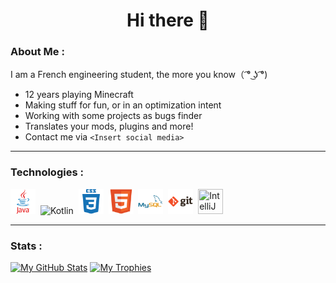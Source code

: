 <h1 align="center">Hi there 👋</h1>

### About Me :

I am a French engineering student, the more you know（ ͡° ͜ʖ ͡°)

- 12 years playing Minecraft
- Making stuff for fun, or in an optimization intent
- Working with some projects as bugs finder
- Translates your mods, plugins and more!
- Contact me via `<Insert social media>`

---

### Technologies :

<p>
<img src="https://github.com/devicons/devicon/blob/master/icons/java/java-original-wordmark.svg" title="Java" alt="Java" width="40" height="40"/>&nbsp;
<img src="https://blog.lesjeudis.com/wp-content/uploads/2020/10/KOTLING-LOGO-1.png" title="Kotlin" alt="Kotlin" height="40"/>&nbsp;
<img src="https://github.com/devicons/devicon/blob/master/icons/css3/css3-plain-wordmark.svg"  title="CSS" alt="CSS" width="40" height="40"/>&nbsp;
<img src="https://github.com/devicons/devicon/blob/master/icons/html5/html5-original.svg" title="HTML" alt="HTML" width="40" height="40"/>&nbsp;
<img src="https://github.com/devicons/devicon/blob/master/icons/mysql/mysql-original-wordmark.svg" title="MySQL"  alt="MySQL" width="40" height="40"/>&nbsp;
<img src="https://github.com/devicons/devicon/blob/master/icons/git/git-original-wordmark.svg" title="Git" **alt="Git" width="40" height="40"/>&nbsp;
<img src="https://upload.wikimedia.org/wikipedia/commons/thumb/9/9c/IntelliJ_IDEA_Icon.svg/1200px-IntelliJ_IDEA_Icon.svg.png" title="IntelliJ" **alt="IntelliJ" width="40" height="40"/>&nbsp
</p>

---

### Stats :
[![My GitHub Stats](https://github-readme-stats.vercel.app/api?username=craftish37&show_icons=true&theme=onedark&include_all_commits=true&count_private=true&custom_title=My%20stats)](https://github.com/craftish37)
[![My Trophies](https://github-profile-trophy.vercel.app/?username=craftish37&theme=onedark)](https://github.com/craftish37)

